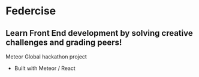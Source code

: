 # Federcise
## Learn Front End development by solving creative challenges and grading peers!

Meteor Global hackathon project
* Built with Meteor / React
